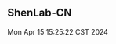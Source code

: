 ## ShenLab-CN

Mon Apr 15 15:25:22 CST 2024


<!-- Security scan triggered at 2025-09-02 14:24:45 -->

<!-- Security scan triggered at 2025-09-02 15:26:39 -->

<!-- Security scan triggered at 2025-09-02 15:26:54 -->

<!-- Security scan triggered at 2025-09-02 15:27:33 -->

<!-- Security scan triggered at 2025-09-02 15:27:59 -->